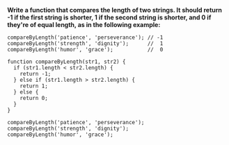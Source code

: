 **Write a function that compares the length of two strings. It should return -1 if the first string is shorter, 1 if the second string is shorter, and 0 if they're of equal length, as in the following example:**

```
compareByLength('patience', 'perseverance'); // -1
compareByLength('strength', 'dignity');      //  1
compareByLength('humor', 'grace');           //  0
```

```
function compareByLength(str1, str2) {
  if (str1.length < str2.length) {
    return -1;
  } else if (str1.length > str2.length) {
    return 1;
  } else {
    return 0;
  }
}

compareByLength('patience', 'perseverance');
compareByLength('strength', 'dignity');
compareByLength('humor', 'grace');
```
